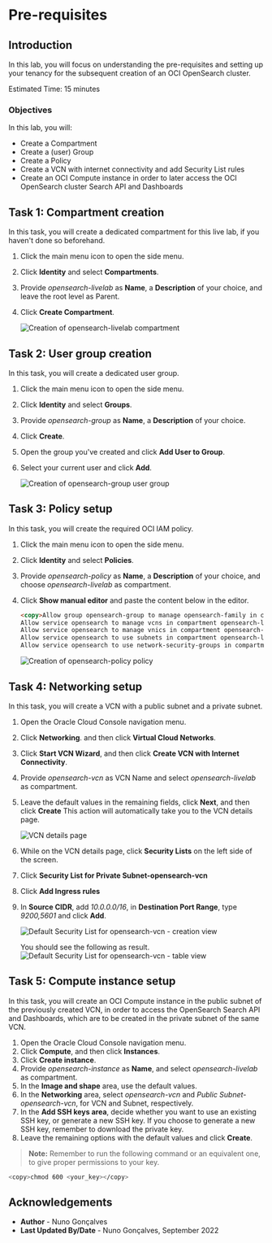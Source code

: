# Pre-requisites

## Introduction

In this lab, you will focus on understanding the pre-requisites and setting up your tenancy for the subsequent creation of an OCI OpenSearch cluster.

Estimated Time: 15 minutes

### Objectives

In this lab, you will:
- Create a Compartment
- Create a (user) Group
- Create a Policy
- Create a VCN with internet connectivity and add Security List rules
- Create an OCI Compute instance in order to later access the OCI OpenSearch cluster Search API and Dashboards

## Task 1: Compartment creation

In this task, you will create a dedicated compartment for this live lab, if you haven't done so beforehand.

1. Click the main menu icon to open the side menu.
2. Click **Identity** and select **Compartments**.
3. Provide *opensearch-livelab* as **Name**, a **Description** of your choice, and leave the root level as Parent.
4. Click **Create Compartment**.

   ![Creation of opensearch-livelab compartment](../images/image20.png)

## Task 2: User group creation

In this task, you will create a dedicated user group.

1. Click the main menu icon to open the side menu.
2. Click **Identity** and select **Groups**.
3. Provide *opensearch-group* as **Name**, a **Description** of your choice.
4. Click **Create**.
5. Open the group you've created and click **Add User to Group**.
6. Select your current user and click **Add**.

   ![Creation of opensearch-group user group](../images/image21.png)

## Task 3: Policy setup

In this task, you will create the required OCI IAM policy.

1. Click the main menu icon to open the side menu.
2. Click **Identity** and select **Policies**.
3. Provide *opensearch-policy* as **Name**, a **Description** of your choice, and choose *opensearch-livelab* as compartment.
4. Click **Show manual editor** and paste the content below in the editor.

   ```html
   <copy>Allow group opensearch-group to manage opensearch-family in compartment opensearch-livelab
   Allow service opensearch to manage vcns in compartment opensearch-livelab
   Allow service opensearch to manage vnics in compartment opensearch-livelab
   Allow service opensearch to use subnets in compartment opensearch-livelab
   Allow service opensearch to use network-security-groups in compartment opensearch-livelab</copy>
   ```

   ![Creation of opensearch-policy policy](../images/image22.png)

## Task 4: Networking setup

In this task, you will create a VCN with a public subnet and a private subnet.

1. Open the Oracle Cloud Console navigation menu.
2. Click **Networking**. and then click **Virtual Cloud Networks**.
3. Click **Start VCN Wizard**, and then click **Create VCN with Internet Connectivity**.  
4. Provide *opensearch-vcn* as VCN Name and select *opensearch-livelab* as compartment.
5. Leave the default values in the remaining fields, click **Next**, and then click **Create** 
This action will automatically take you to the VCN details page.

   ![VCN details page](../images/image23.png)

6. While on the VCN details page, click **Security Lists** on the left side of the screen.
7. Click **Security List for Private Subnet-opensearch-vcn**
8. Click **Add Ingress rules**
9. In **Source CIDR**, add *10.0.0.0/16*, in **Destination Port Range**, type *9200,5601* and click **Add**.

   ![Default Security List for opensearch-vcn - creation view](../images/image5.png)

   You should see the following as result.
   ![Default Security List for opensearch-vcn - table view](../images/image0.png)

## Task 5: Compute instance setup

In this task, you will create an OCI Compute instance in the public subnet of the previously created VCN, in order to access the OpenSearch Search API and Dashboards, which are to be created in the private subnet of the same VCN.

1. Open the Oracle Cloud Console navigation menu.
2. Click **Compute**, and then click **Instances**.
3. Click **Create instance**.
4. Provide *opensearch-instance* as **Name**, and select *opensearch-livelab* as compartment.
5. In the **Image and shape** area, use the default values.
6. In the **Networking** area, select *opensearch-vcn* and *Public Subnet-opensearch-vcn*, for VCN and Subnet, respectively.
7. In the **Add SSH keys area**, decide whether you want to use an existing SSH key, or generate a new SSH key. If you choose to generate a new SSH key, remember to download the private key. 
8. Leave the remaining options with the default values and click **Create**.

> **Note:** Remember to run the following command or an equivalent one, to give proper permissions to your key.
```bash
<copy>chmod 600 <your_key></copy>
```

## Acknowledgements

* **Author** - Nuno Gonçalves
* **Last Updated By/Date** - Nuno Gonçalves, September 2022